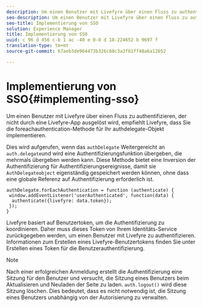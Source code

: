 ```yaml
---
description: Um einen Benutzer mit Livefyre über einen Fluss zu authentifizieren, der nicht durch eine Livefyre-App ausgelöst wird, empfiehlt Livefyre, dass Sie die foreachauthentication-Methode für Ihr authdelegate-Objekt implementieren.
seo-description: Um einen Benutzer mit Livefyre über einen Fluss zu authentifizieren, der nicht durch eine Livefyre-App ausgelöst wird, empfiehlt Livefyre, dass Sie die foreachauthentication-Methode für Ihr authdelegate-Objekt implementieren.
seo-title: Implementierung von SSO
solution: Experience Manager
title: Implementierung von SSO
uuid: c 96 d 456 c-b 1 ac -40 e 0-8 d 18-224652 b 9697 f
translation-type: tm+mt
source-git-commit: 67aeb3de964473b326c88c3a3f81ff48a6a12652

---
```



# Implementierung von SSO{#implementing-sso}

Um einen Benutzer mit Livefyre über einen Fluss zu authentifizieren, der nicht durch eine Livefyre-App ausgelöst wird, empfiehlt Livefyre, dass Sie die foreachauthentication-Methode für Ihr authdelegate-Objekt implementieren.

Dies wird aufgerufen, wenn das `authDelegate` Weitergereicht an `auth.delegate`und wird eine Authentifizierungsfunktion übergeben, die mehrmals übergeben werden kann. Diese Methode bietet eine Inversion der Authentifizierung für Authentifizierungsereignisse, damit sie `AuthDelegateobject` eigenständig gespeichert werden können, ohne dass eine globale Referenz auf Authentifizierung erforderlich ist.

```
authDelegate.forEachAuthentication = function (authenticate) { 
 window.addEventListener('userAuthenticated', function(data) { 
  authenticate({livefyre: data.token}); 
 }); 
}
```

Livefyre basiert auf Benutzertoken, um die Authentifizierung zu koordinieren. Daher muss dieses Token von Ihrem Identitäts-Service zurückgegeben werden, um einen Benutzer mit Livefyre zu authentifizieren. Informationen zum Erstellen eines Livefyre-Benutzertokens finden Sie unter Erstellen eines Token für die Benutzerauthentifizierung.

>[!NOTE]
>
>Nach einer erfolgreichen Anmeldung erstellt die Authentifizierung eine Sitzung für den Benutzer und versucht, die Sitzung eines Benutzers beim Aktualisieren und Neuladen der Seite zu laden. `auth.logout()` wird diese Sitzung löschen. Dies bedeutet, dass es nicht notwendig ist, die Sitzung eines Benutzers unabhängig von der Autorisierung zu verwalten.

